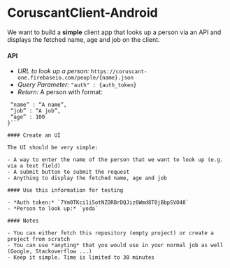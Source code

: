 # CoruscantClient-Android

We want to build a **simple** client app that looks up a person via an API and displays the fetched name, age and job on the client.

#### API

- *URL to look up a person:* `https://coruscant-one.firebaseio.com/people/{name}.json`
- *Query Parameter:* `"auth" : {auth_token}`
- *Return:* A person with format:
```{ 
 “name” : “A name”,
 “job” : “A job”,
 “age” : 100
}```

#### Create an UI

The UI should be very simple:

- A way to enter the name of the person that we want to look up (e.g. via a text field)
- A submit button to submit the request
- Anything to display the fetched name, age and job

#### Use this information for testing

- *Auth token:* `7Ym0TKci1i5otNZORBrDQJiz6Wmd8T0jBbpSVO48`
- *Person to look up:* `yoda`

#### Notes

- You can either fetch this repository (empty project) or create a project from scratch
- You can use *anyting* that you would use in your normal job as well (Google, Stackoverflow ...)
- Keep it simple. Time is limited to 30 minutes
